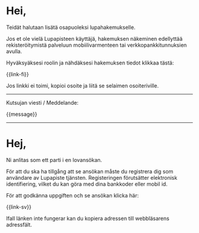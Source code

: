 # Hei,

Teid&auml;t halutaan lis&auml;t&auml; osapuoleksi lupahakemukselle.

Jos et ole viel&auml; Lupapisteen k&auml;ytt&auml;j&auml;, hakemuksen n&auml;keminen edellytt&auml;&auml; rekister&ouml;itymist&auml; palveluun mobiilivarmenteen tai verkkopankkitunnuksien avulla.

Hyv&auml;ksy&auml;ksesi roolin ja n&auml;hd&auml;ksesi hakemuksen tiedot klikkaa t&auml;st&auml;:

{{link-fi}}

Jos linkki ei toimi, kopioi osoite ja liitä se selaimen osoiteriville.


---

Kutsujan viesti / Meddelande:

{{message}}

---

# Hej,

Ni anlitas som ett parti i en lovans&ouml;kan.

F&ouml;r att du ska ha tillg&aring;ng att se ans&ouml;kan m&aring;ste du registrera dig som anv&auml;ndare av Lupapiste tj&auml;nsten. Registeringen f&ouml;ruts&auml;tter elektronisk identifiering, vilket du kan g&ouml;ra med dina bankkoder eller mobil id.

F&ouml;r att godk&auml;nna uppgiften och se ans&ouml;kan klicka h&auml;r:

{{link-sv}}

Ifall l&auml;nken inte fungerar kan du kopiera adressen till webbl&auml;sarens adressf&auml;lt.

